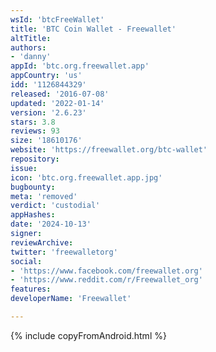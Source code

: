 ```yaml
---
wsId: 'btcFreeWallet'
title: 'BTC Coin Wallet - Freewallet'
altTitle: 
authors:
- 'danny'
appId: 'btc.org.freewallet.app'
appCountry: 'us'
idd: '1126844329'
released: '2016-07-08'
updated: '2022-01-14'
version: '2.6.23'
stars: 3.8
reviews: 93
size: '18610176'
website: 'https://freewallet.org/btc-wallet'
repository: 
issue: 
icon: 'btc.org.freewallet.app.jpg'
bugbounty: 
meta: 'removed'
verdict: 'custodial'
appHashes: 
date: '2024-10-13'
signer: 
reviewArchive: 
twitter: 'freewalletorg'
social:
- 'https://www.facebook.com/freewallet.org'
- 'https://www.reddit.com/r/Freewallet_org'
features: 
developerName: 'Freewallet'

---
```


{% include copyFromAndroid.html %}

